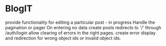 # BlogIT
provide functionality for editing a particular post - in progress
Handle the pagination or pager
On entering no data create posts redirects to '/' through /auth/login
allow clearing of errors in the right pages.
create error display and redirection for wrong object ids or invalid object ids.